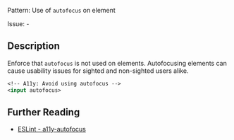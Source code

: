 Pattern: Use of `autofocus` on element

Issue: -

## Description

Enforce that `autofocus` is not used on elements. Autofocusing elements can cause usability issues for sighted and non-sighted users alike.

```sv
<!-- A11y: Avoid using autofocus -->
<input autofocus>
```

## Further Reading

* [ESLint - a11y-autofocus](https://svelte.dev/docs#accessibility-warnings-a11y-autofocus)